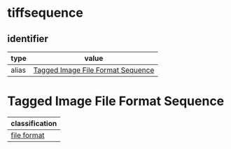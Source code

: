# tiffsequence

## identifier
| type              | value
| ----------------- | -----
| alias             | [Tagged Image File Format Sequence](#tagged-image-file-format-sequence)

# Tagged Image File Format Sequence
| classification
| --------------
| [file format](file.md)
